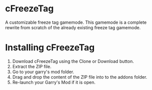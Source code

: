 # cFreezeTag
A customizable freeze tag gamemode.
This gamemode is a complete rewrite from scratch of the already existing freeze tag gamemode.

# Installing cFreezeTag
1. Download cFreezeTag using the Clone or Download button.
2. Extract the ZIP file.
3. Go to your garry's mod folder.
4. Drag and drop the content of the ZIP file into to the addons folder.
5. Re-launch your Garry's Mod if it is open.
